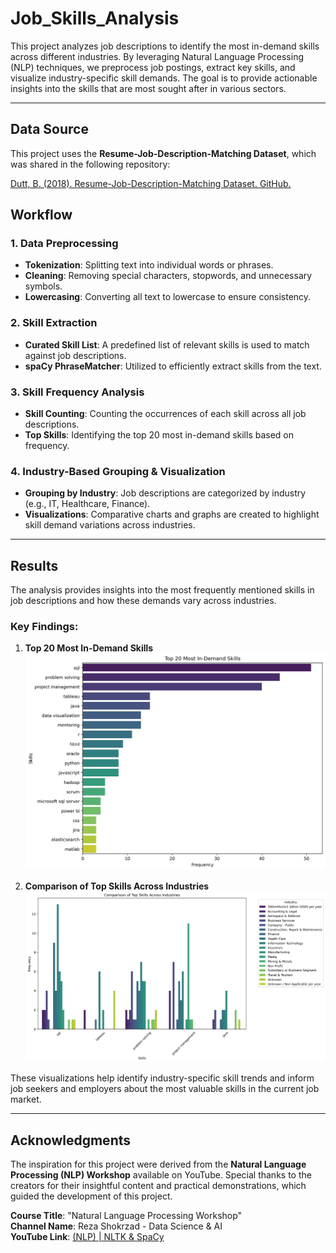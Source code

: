 # Job_Skills_Analysis
This project analyzes job descriptions to identify the most in-demand skills across different industries. By leveraging Natural Language Processing (NLP) techniques, we preprocess job postings, extract key skills, and visualize industry-specific skill demands. The goal is to provide actionable insights into the skills that are most sought after in various sectors.

---

## Data Source
This project uses the **Resume-Job-Description-Matching Dataset**, which was shared in the following repository:

[Dutt, B. (2018). Resume-Job-Description-Matching Dataset. GitHub.](https://github.com/binoydutt/Resume-Job-Description-Matching)


## Workflow

### 1. Data Preprocessing
- **Tokenization**: Splitting text into individual words or phrases.
- **Cleaning**: Removing special characters, stopwords, and unnecessary symbols.
- **Lowercasing**: Converting all text to lowercase to ensure consistency.

### 2. Skill Extraction
- **Curated Skill List**: A predefined list of relevant skills is used to match against job descriptions.
- **spaCy PhraseMatcher**: Utilized to efficiently extract skills from the text.

### 3. Skill Frequency Analysis
- **Skill Counting**: Counting the occurrences of each skill across all job descriptions.
- **Top Skills**: Identifying the top 20 most in-demand skills based on frequency.

### 4. Industry-Based Grouping & Visualization
- **Grouping by Industry**: Job descriptions are categorized by industry (e.g., IT, Healthcare, Finance).
- **Visualizations**: Comparative charts and graphs are created to highlight skill demand variations across industries.

---

## Results
The analysis provides insights into the most frequently mentioned skills in job descriptions and how these demands vary across industries.

### Key Findings:
1. **Top 20 Most In-Demand Skills**  
   ![in_demand_skills](./Results/most_in_demand_skills.png)

2. **Comparison of Top Skills Across Industries**  
   ![top_skills_industries](./Results/Comparison_of_Top_Skills_Across_Industries.png)

These visualizations help identify industry-specific skill trends and inform job seekers and employers about the most valuable skills in the current job market.

---

## Acknowledgments
The inspiration for this project were derived from the **Natural Language Processing (NLP) Workshop** available on YouTube. Special thanks to the creators for their insightful content and practical demonstrations, which guided the development of this project.

**Course Title**: "Natural Language Processing Workshop"  
**Channel Name**: Reza Shokrzad - Data Science & AI  
**YouTube Link**: [(NLP) | NLTK & SpaCy](https://www.youtube.com/watch?v=lDCoqQSc4ZE&list=PLIoM6vIerI9o76lRcFzoAd2XEufjEOT4V&index=2)

